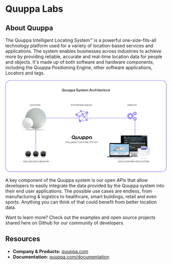 
# Quuppa Labs

## About Quuppa
The Quuppa Intelligent Locating System™ is a powerful one-size-fits-all technology platform used for a variety of location-based services and applications. The system enables businesses across industries to achieve more by providing reliable, accurate and real-time location data for people and objects. It's made up of both software and hardware components, including the Quuppa Positioning Engine, other software applications, Locators and tags.

![Quuppa_system_architecture_image.png](https://raw.githubusercontent.com/quuppalabs/.github/main/profile/Quuppa_system_architecture_image.png)

A key component of the Quuppa system is our open APIs that allow developers to easily integrate the data provided by the Quuppa system into their end user applications. The possible use cases are endless, from manufacturing & logistics to healthcare, smart buildings, retail and even sports. Anything you can think of that could benefit from better location data. 

Want to learn more? Check out the examples and open source projects shared here on Github for our community of developers. 

## Resources
* **Company & Products:** [quuppa.com](https://www.quuppa.com/)
* **Documentation:** [quuppa.com/documentation](https://quuppa.com/product-documentation/manuals/q/)

